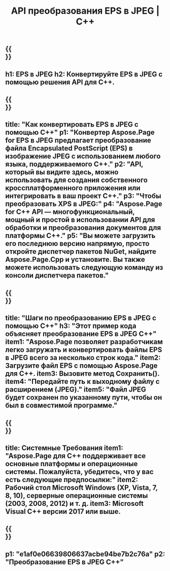 ﻿---
translation: true
template: /_templates/_conversion-child-cpp.md
title: API преобразования EPS в JPEG | С++
url: /cpp/conversion/eps-to-jpeg/
description: Преобразование EPS в JPEG, предоставляемое Aspose.Page для решения C++ API. Работает в среде выполнения C++ для 32-разрядной версии Windows, 64-разрядной версии Windows и 64-разрядной версии Linux.
informat: EPS
outformat: JPEG
otherformats: XPS PS
---

{{<section banner>}}
---
h1: EPS в JPEG
h2: Конвертируйте EPS в JPEG с помощью решения API для C++.
---

{{<section overview>}}
---
title: "Как конвертировать EPS в JPEG с помощью C++"
p1: "Конвертер Aspose.Page for EPS в JPEG предлагает преобразование файла Encapsulated PostScript (EPS) в изображение JPEG с использованием любого языка, поддерживаемого C++."
p2: "API, который вы видите здесь, можно использовать для создания собственного кроссплатформенного приложения или интегрировать в ваш проект C++."
p3: "Чтобы преобразовать XPS в JPEG:"
p4: "Aspose.Page for C++ API — многофункциональный, мощный и простой в использовании API для обработки и преобразования документов для платформы C++."
p5: "Вы можете загрузить его последнюю версию напрямую, просто откройте диспетчер пакетов NuGet, найдите Aspose.Page.Cpp и установите. Вы также можете использовать следующую команду из консоли диспетчера пакетов."
---

{{<section feature1>}}
---
title: "Шаги по преобразованию EPS в JPEG с помощью C++"
h3: "Этот пример кода объясняет преобразование EPS в JPEG C++"
item1: "Aspose.Page позволяет разработчикам легко загружать и конвертировать файлы EPS в JPEG всего за несколько строк кода."
item2: Загрузите файл EPS с помощью Aspose.Page для C++.
item3: Вызовите метод Сохранить().
item4: "Передайте путь к выходному файлу с расширением (JPEG)."
item5: "Файл JPEG будет сохранен по указанному пути, чтобы он был в совместимой программе."
---

{{<section feature2>}}
---
title: Системные Требования
item1: "Aspose.Page для C++ поддерживает все основные платформы и операционные системы. Пожалуйста, убедитесь, что у вас есть следующие предпосылки:"
item2: Рабочий стол Microsoft Windows (XP, Vista, 7, 8, 10), серверные операционные системы (2003, 2008, 2012) и т. д.
item3: Microsoft Visual C++ версии 2017 или выше.
---

{{<section gist>}}
---
p1: "e1af0e06639806637acbe94be7b2c76a"
p2: "Преобразование EPS в JPEG C++"
---
